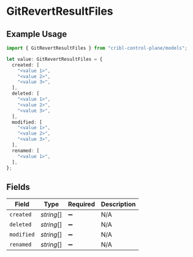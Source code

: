 # GitRevertResultFiles

## Example Usage

```typescript
import { GitRevertResultFiles } from "cribl-control-plane/models";

let value: GitRevertResultFiles = {
  created: [
    "<value 1>",
    "<value 2>",
    "<value 3>",
  ],
  deleted: [
    "<value 1>",
    "<value 2>",
    "<value 3>",
  ],
  modified: [
    "<value 1>",
    "<value 2>",
    "<value 3>",
  ],
  renamed: [
    "<value 1>",
  ],
};
```

## Fields

| Field              | Type               | Required           | Description        |
| ------------------ | ------------------ | ------------------ | ------------------ |
| `created`          | *string*[]         | :heavy_minus_sign: | N/A                |
| `deleted`          | *string*[]         | :heavy_minus_sign: | N/A                |
| `modified`         | *string*[]         | :heavy_minus_sign: | N/A                |
| `renamed`          | *string*[]         | :heavy_minus_sign: | N/A                |